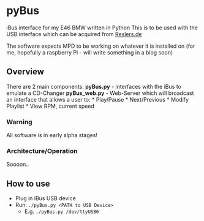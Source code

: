 pyBus
=====

iBus interface for my E46 BMW written in Python
This is to be used with the USB interface which can be acquired from [Reslers.de](http://www.reslers.de/IBUS/)

The software expects MPD to be working on whatever it is installed on (for me, hopefully a raspberry Pi - will write something in a blog soon)

## Overview
There are 2 main components:
**pyBus.py** - interfaces with the iBus to emulate a CD-Changer
**pyBus_web.py** - Web-Server which will broadcast an interface that allows a user to:
	* Play/Pause
	* Next/Previous
	* Modify Playlist
	* View RPM, current speed


### Warning
All software is in early alpha stages!

### Architecture/Operation
Soooon..

## How to use
* Plug in iBus USB device
* Run: `./pyBus.py <PATH to USB Device>`
	* E.g. `./pyBus.py /dev/ttyUSB0`

